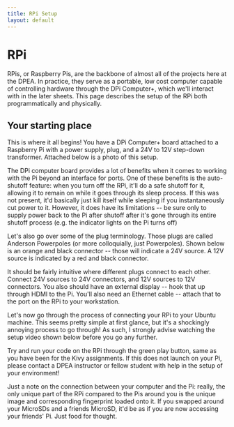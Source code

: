 ```yaml
---
title: RPi Setup
layout: default
---
```

# RPi 
RPis, or Raspberry Pis, are the backbone of almost all of the projects here at the DPEA. In practice, they serve as a portable, low cost computer capable of controlling hardware through the DPi Computer+, which we'll interact with in the later sheets. This page describes the setup of the RPi both programmatically and physically. 

## Your starting place
This is where it all begins! You have a DPi Computer+ board attached to a Raspberry Pi with a power supply, plug, and a 24V to 12V step-down transformer. Attached below is a photo of this setup.


The DPi computer board provides a lot of benefits when it comes to working with the Pi beyond an interface for ports. One of these benefits is the auto-shutoff feature: when you turn off the RPi, it'll do a safe shutoff for it, allowing it to remain on while it goes through its sleep process. If this was not present, it'd basically just kill itself while sleeping if you instantaneously cut power to it. However, it does have its limitations -- be sure only to supply power back to the Pi after shutoff after it's gone through its entire shutoff process (e.g. the indicator lights on the Pi turns off)

Let's also go over some of the plug terminology. Those plugs are called Anderson Powerpoles (or more colloquially, just Powerpoles). Shown below is an orange and black connector -- those will indicate a 24V source. A 12V source is indicated by a red and black connector. 

It should be fairly intuitive where different plugs connect to each other. Connect 24V sources to 24V connectors, and 12V sources to 12V connectors. You also should have an external display -- hook that up through HDMI to the Pi. You'll also need an Ethernet cable -- attach that to the port on the RPi to your workstation.

Let's now go through the process of connecting your RPi to your Ubuntu machine. This seems pretty simple at first glance, but it's a shockingly annoying process to go through! As such, I strongly advise watching the setup video shown below before you go any further. 

Try and run your code on the RPi through the green play button, same as you have been for the Kivy assignments. If this does not launch on your Pi, please contact a DPEA instructor or fellow student with help in the setup of your environment!

Just a note on the connection between your computer and the Pi: really, the only unique part of the RPi compared to the Pis around you is the unique image and corresponding fingerprint loaded onto it. If you swapped around your MicroSDs and a friends MicroSD, it'd be as if you are now accessing your friends' Pi. Just food for thought. 

